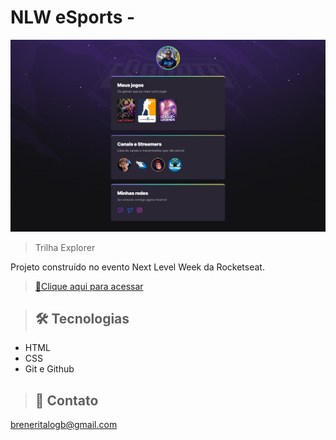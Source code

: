 # NLW eSports - 

![preview](./.github/preview.png)

>Trilha Explorer

Projeto construído no evento Next Level Week da Rocketseat.

> [🔗Clique aqui para acessar](https://breneritalogb.github.io/nlw-esports-explorer/)

>## 🛠 Tecnologias

- HTML
- CSS
- Git e Github


>## 📩 Contato 

breneritalogb@gmail.com